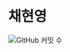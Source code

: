 # 채현영

![GitHub 커밋 수](https://github-readme-stats.vercel.app/api?username=your-github-username&show_icons=true&count_private=true)